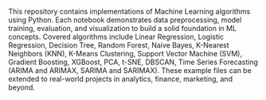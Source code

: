 This repository contains implementations of Machine Learning algorithms using Python. Each notebook demonstrates data preprocessing, model training, evaluation, and visualization to build a solid foundation in ML concepts. Covered algorithms include Linear Regression, Logistic Regression, Decision Tree, Random Forest, Naive Bayes, K-Nearest Neighbors (KNN), K-Means Clustering, Support Vector Machine (SVM), Gradient Boosting, XGBoost, PCA, t-SNE, DBSCAN, Time Series Forecasting (ARIMA and ARIMAX, SARIMA and SARIMAX). These example files can be extended to real-world projects in analytics, finance, marketing, and beyond. 
